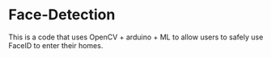 # Face-Detection
This is a code that uses OpenCV + arduino + ML to allow users to safely use FaceID to enter their homes.
